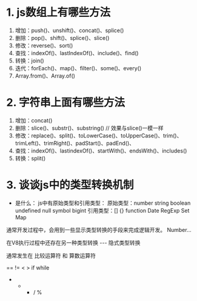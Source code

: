 # 1. js数组上有哪些方法

1. 增加：push()、unshift()、concat()、splice()
2. 删除：pop()、shift()、splice()、slice()
3. 修改：reverse()、sort()
4. 查找：indexOf()、lastIndexOf()、include()、find()
5. 转换：join()
6. 迭代：forEach()、map()、filter()、some()、every()
7. Array.from()、Array.of()

# 2. 字符串上面有哪些方法
1. 增加：concat()
2. 删除：slice()、substr()、substring() // 效果与slice()一模一样
3. 修改：replace()、split()、toLowerCase()、toUpperCase()、trim()、trimLeft()、trimRight()、padStart()、padEnd()、
4. 查找：indexOf()、lastindexOf()、startWith()、endsWith()、includes()
5. 转换：split()

# 3. 谈谈js中的类型转换机制
- 是什么：
js中有原始类型和引用类型：
原始类型：number string boolean undefined null symbol bigint
引用类型：[] {} function Date RegExp Set Map 

通常开发过程中，会用到一些显示类型转换的手段来完成逻辑开发。
Number...

在V8执行过程中还存在另一种类型转换 --- 隐式类型转换

通常发生在 比较运算符 和 算数运算符

==  !=  <  > if while 
+ - * / %
